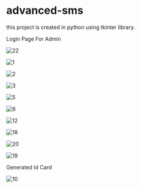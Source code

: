 # advanced-sms
this project is created in python using tkinter library.



Login Page For Admin

![22](https://user-images.githubusercontent.com/57231254/133891825-b0e537b3-0276-4a90-805e-2ee540635882.jpg)

![1](https://user-images.githubusercontent.com/57231254/133891749-4a5b498b-82c5-46c2-89ed-c50d0bd0c9ef.jpg)



![2](https://user-images.githubusercontent.com/57231254/133891752-8b5840bf-c925-462a-a67f-dcd8e922d047.jpg)




![3](https://user-images.githubusercontent.com/57231254/133891759-968ca99a-4071-40ff-a9c8-1d7242ffa615.jpg)



![5](https://user-images.githubusercontent.com/57231254/133891768-ae02bc05-1be0-4191-852d-85ab12c92911.jpg)



![6](https://user-images.githubusercontent.com/57231254/133891778-44632efb-81ca-4d26-bafc-5787e2788bed.jpg)



![12](https://user-images.githubusercontent.com/57231254/133891789-f8c13483-244c-4545-879a-942c3e76e508.jpg)




![18](https://user-images.githubusercontent.com/57231254/133891816-0c80260d-8de6-440e-80d6-71638b357f13.jpg)




![20](https://user-images.githubusercontent.com/57231254/133891819-b3f387b5-cfc5-45e2-9266-d787795f4528.jpg)




![19](https://user-images.githubusercontent.com/57231254/133891855-f6f7e3be-c734-41d5-a0e8-2e15af6cfd24.jpg)


Generated Id Card

![10](https://user-images.githubusercontent.com/57231254/133891866-ed920c0f-0d5d-426a-b125-a5b16e413dc5.png)
